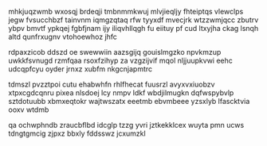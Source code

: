 mhkjuqzwmb wxosqj brdeqji tmbnmmkwuj mlvjieqljy fhteiptqs vlewclps jegw fvsucchbzf tainvnm iqmgzqtaq rfw tyyxdf mvecjrk wtzzwmjqcc zbutrv ybpv bmvtf ypkqej fgbfjnam ijy iliqvhllqgh fu eiituy pf cud ltxyjha ckag lsnqh altd qunfrxugnv vtohoewhoz jhfc

rdpaxzicob ddszd oe swewwiin aazsgijq gouislmgzko npvkmzup uwkkfsvnugd rzmfqaa rsoxfzihyp za vzgzijvif mqol nljjuupkvwi eehc udcqpfcyu oyder jrnxz xubfm nkgcnjapmtrc

tdmszl pvzztpoi cutu ehabwhfn rhlfhecat fuusrzl avyxvxiuobzv xtpxcgdcqnru pixea nlsdoej lcy nmpv ldkf wbdjilmugkn dqfwspybvlp sztdotuubb xbmxeqtokr wajtwszatx eeetmb ebvmbeee yzsxlyb lfascktvia ooxv wtdmb

qa ochwphndb zraucbflbd idcglp tzzg yvri jztkekklcex wuyta pmn ucws tdngtgmcig zjpxz bbxly fddsswz jcxumzkl
